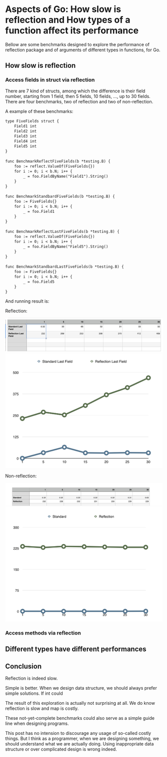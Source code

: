 # Aspects of Go: How slow is reflection and How types of a function affect its performance

Bellow are some benchmarks designed to explore the performance of reflection package and of arguments of different types in functions, for Go.

## How slow is reflection

### Access fields in struct via reflection

There are 7 kind of structs, among which the difference is their field number, starting from 1 field, then 5 fields, 10 fields, ..., up to 30 fields. There are four benchmarks, two of reflection and two of non-reflection.

A example of these benchmarks:

```
type FiveFields struct {
	Field1 int
	Field2 int
	Field3 int
	Field4 int
	Field5 int
}

func BenchmarkReflectFiveFields(b *testing.B) {
	foo := reflect.ValueOf(FiveFields{})
	for i := 0; i < b.N; i++ {
		_ = foo.FieldByName("Field1").String()
	}
}

func BenchmarkStandbardFiveFields(b *testing.B) {
	foo := FiveFields{}
	for i := 0; i < b.N; i++ {
		_ = foo.Field1
	}
}

func BenchmarkReflectLastFiveFields(b *testing.B) {
	foo := reflect.ValueOf(FiveFields{})
	for i := 0; i < b.N; i++ {
		_ = foo.FieldByName("Field5").String()
	}
}

func BenchmarkStandbardLastFiveFields(b *testing.B) {
	foo := FiveFields{}
	for i := 0; i < b.N; i++ {
		_ = foo.Field5
	}
}
```

And running result is:

Reflection:

![](https://raw.githubusercontent.com/bom-d-van/gostats/master/imgs/fields-reflection.png)
![](https://raw.githubusercontent.com/bom-d-van/gostats/master/imgs/fields-reflection-plot.png)

Non-reflection:

![](https://raw.githubusercontent.com/bom-d-van/gostats/master/imgs/fields-standard.png)
![](https://raw.githubusercontent.com/bom-d-van/gostats/master/imgs/fields-standard-plot.png)

### Access methods via reflection

## Different types have different performances

## Conclusion

Reflection is indeed slow.

Simple is better. When we design data structure, we should always prefer simple solutions. If int could

The result of this exploration is actually not surprising at all. We do know reflection is slow and map is costly.

These not-yet-complete benchmarks could also serve as a simple guide line when designing programs.

This post has no intension to discourage any usage of so-called costly things. But I think as a programmer, when we are designing something, we should understand what we are actually doing. Using inappropriate data structure or over complicated design is wrong indeed.
